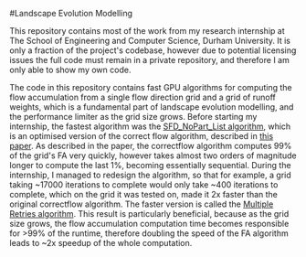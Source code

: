 #Landscape Evolution Modelling

This repository contains most of the work from my research internship at The School of Engineering and Computer Science, Durham University. 
It is only a fraction of the project's codebase, however due to potential licensing issues the full code must remain in a private repository,
and therefore I am only able to show my own code.

The code in this repository contains fast GPU algorithms for computing the flow accumulation from a single flow direction grid and a grid of runoff weights, which is a fundamental part of landscape evolution modelling, and the performance limiter as the grid size grows.
Before starting my internship, the fastest algorithm was the [SFD_NoPart_List algorithm](https://github.com/Jack-Clark/landscape-evolution-model/blob/master/parallel-SFD-List.cu), 
which is an optimised version of the correct flow algorithm, described in [this paper](http://community.dur.ac.uk/stephen.mcgough/CV/Papers/2012/Land_paper.pdf). As described in the paper, the correctflow algorithm computes 99% of the grid's FA very quickly, however takes almost two orders of magnitude longer to compute the last 1%, becoming essentially sequential. During the internship, I managed to redesign the algorithm, so that for example, a grid taking ~17000 iterations to complete would only take ~400 iterations to complete, which on the grid it was tested on, made it 2x faster than the original correctflow algorithm. The faster version is called the [Multiple Retries algorithm](https://github.com/Jack-Clark/landscape-evolution-model/blob/master/process_SFD_multiple_retries.cu). This result is particularly beneficial, because as the grid size grows, the flow accumulation computation time becomes responsible for >99% of the runtime, therefore doubling the speed of the FA algorithm leads to ~2x speedup of the whole computation.
